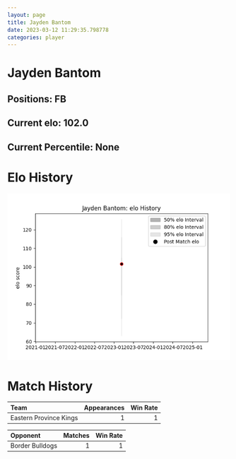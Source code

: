 ```yaml
---  
layout: page  
title: Jayden Bantom  
date: 2023-03-12 11:29:35.798778  
categories: player  
---
```

# Jayden Bantom

## Positions: FB

## Current elo: 102.0

## Current Percentile: None

# Elo History


![elo history](history_JaydenBantom.png)
# Match History


| Team                   |   Appearances |   Win Rate |
|:-----------------------|--------------:|-----------:|
| Eastern Province Kings |             1 |          1 |

| Opponent        |   Matches |   Win Rate |
|:----------------|----------:|-----------:|
| Border Bulldogs |         1 |          1 |